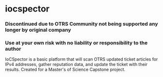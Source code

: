 # iocspector
### Discontinued due to OTRS Community not being supported any longer by original company ###

### Use at your own risk with no liability or responsibility to the author ###

IoCSpector is a basic platform that will scan OTRS updated ticket articles for IPv4 addresses, gather reputation data, and update the ticket with their results. Created for a Master's of Science Capstone project.
